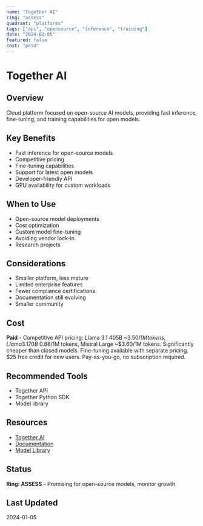 ```yaml
---
name: "Together AI"
ring: "assess"
quadrant: "platforms"
tags: ["api", "opensource", "inference", "training"]
date: "2024-01-05"
featured: false
cost: "paid"
---
```


# Together AI

## Overview
Cloud platform focused on open-source AI models, providing fast inference, fine-tuning, and training capabilities for open models.

## Key Benefits
- Fast inference for open-source models
- Competitive pricing
- Fine-tuning capabilities
- Support for latest open models
- Developer-friendly API
- GPU availability for custom workloads

## When to Use
- Open-source model deployments
- Cost optimization
- Custom model fine-tuning
- Avoiding vendor lock-in
- Research projects

## Considerations
- Smaller platform, less mature
- Limited enterprise features
- Fewer compliance certifications
- Documentation still evolving
- Smaller community

## Cost
**Paid** - Competitive API pricing: Llama 3.1 405B ~$3.50/1M tokens, Llama 3.1 70B ~$0.88/1M tokens, Mistral Large ~$3.60/1M tokens. Significantly cheaper than closed models. Fine-tuning available with separate pricing. $25 free credit for new users. Pay-as-you-go, no subscription required.

## Recommended Tools
- Together API
- Together Python SDK
- Model library

## Resources
- [Together AI](https://together.ai)
- [Documentation](https://docs.together.ai)
- [Model Library](https://together.ai/models)

## Status
**Ring: ASSESS** - Promising for open-source models, monitor growth

## Last Updated
2024-01-05
